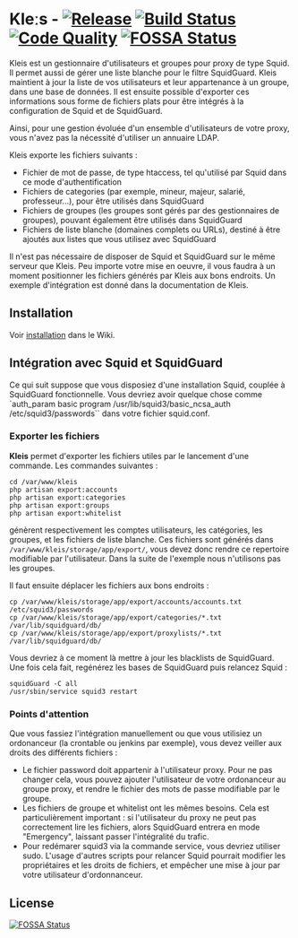 # Kleːs - [![Release](https://img.shields.io/github/release/edno/kleis.svg?style=flat-square)]() [![Build Status](https://img.shields.io/travis/edno/kleis.svg?style=flat-square)](https://travis-ci.org/edno/kleis) [![Code Quality](https://img.shields.io/scrutinizer/g/edno/kleis.svg?style=flat-square)](https://scrutinizer-ci.com/g/edno/kleis/) [![FOSSA Status](https://app.fossa.io/api/projects/git%2Bgithub.com%2Fedno%2Fkleis.svg?type=shield)](https://app.fossa.io/projects/git%2Bgithub.com%2Fedno%2Fkleis?ref=badge_shield)

Kleis est un gestionnaire d'utilisateurs et groupes pour proxy de type Squid. Il permet aussi de gérer une liste blanche pour le filtre SquidGuard.
Kleis maintient à jour la liste de vos utilisateurs et leur appartenance à un groupe, dans une base de données. Il est ensuite possible d'exporter ces informations sous forme de fichiers plats pour être intégrés à la configuration de Squid et de SquidGuard.

Ainsi, pour une gestion évoluée d'un ensemble d'utilisateurs de votre proxy, vous n'avez pas la nécessité d'utiliser un annuaire LDAP.

Kleis exporte les fichiers suivants :
- Fichier de mot de passe, de type htaccess, tel qu'utilisé par Squid dans ce mode d'authentification
- Fichiers de categories (par exemple, mineur, majeur, salarié, professeur...), pour être utilisés dans SquidGuard
- Fichiers de groupes (les groupes sont gérés par des gestionnaires de groupes), pouvant également être utilisés dans SquidGuard
- Fichiers de liste blanche (domaines complets ou URLs), destiné à être ajoutés aux listes que vous utilisez avec SquidGuard

Il n'est pas nécessaire de disposer de Squid et SquidGuard sur le même serveur que Kleis. Peu importe votre mise en oeuvre, il vous faudra à un moment positionner les fichiers générés par Kleis aux bons endroits. Un exemple d'intégration est donné dans la documentation de Kleis.

## Installation
Voir [installation](https://github.com/edno/kleis/wiki/Installation) dans le Wiki.

## Intégration avec Squid et SquidGuard

Ce qui suit suppose que vous disposiez d'une installation Squid, couplée à SquidGuard fonctionnelle. Vous devriez avoir quelque chose comme
`auth_param basic program /usr/lib/squid3/basic_ncsa_auth /etc/squid3/passwords``
dans votre fichier squid.conf.

### Exporter les fichiers

**Kleis** permet d'exporter les fichiers utiles par le lancement d'une commande. Les commandes suivantes :
```shell
cd /var/www/kleis 
php artisan export:accounts 
php artisan export:categories
php artisan export:groups
php artisan export:whitelist 
```
génèrent respectivement les comptes utilisateurs, les catégories, les groupes, et les fichiers de liste blanche. Ces fichiers sont générés dans ``/var/www/kleis/storage/app/export/``, vous devez donc rendre ce repertoire modifiable par l'utilisateur. Dans la suite de l'exemple nous n'utilisons pas les groupes.

Il faut ensuite déplacer les fichiers aux bons endroits :
```shell
cp /var/www/kleis/storage/app/export/accounts/accounts.txt /etc/squid3/passwords 
cp /var/www/kleis/storage/app/export/categories/*.txt /var/lib/squidguard/db/
cp /var/www/kleis/storage/app/export/proxylists/*.txt /var/lib/squidguard/db/
```

Vous devriez à ce moment là mettre à jour les blacklists de SquidGuard. Une fois cela fait, regénérez les bases de SquidGuard puis relancez Squid :
```shell
squidGuard -C all
/usr/sbin/service squid3 restart
```

### Points d'attention

Que vous fassiez l'intégration manuellement ou que vous utilisiez un ordonanceur (la crontable ou jenkins par exemple), vous devez veiller aux droits des différents fichiers :
- Le fichier password doit appartenir à l'utilisateur proxy. Pour ne pas changer cela, vous pouvez ajouter l'utilisateur de votre ordonanceur au groupe proxy, et rendre le fichier des mots de passe modifiable par le groupe.
- Les fichiers de groupe et whitelist ont les mêmes besoins. Cela est particulièrement important : si l'utilisateur du proxy ne peut pas correctement lire les fichiers, alors SquidGuard entrera en mode "Emergency", laissant passer l'intégralité du trafic.
- Pour redémarer squid3 via la commande service, vous devriez utiliser sudo. L'usage d'autres scripts pour relancer Squid pourrait modifier les propriétaires et les droits de fichiers, et empêcher une mise à jour par votre utilisateur d'ordonnanceur.


## License
[![FOSSA Status](https://app.fossa.io/api/projects/git%2Bgithub.com%2Fedno%2Fkleis.svg?type=large)](https://app.fossa.io/projects/git%2Bgithub.com%2Fedno%2Fkleis?ref=badge_large)
